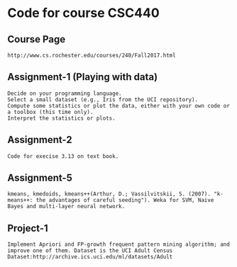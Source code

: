 # Code for course CSC440

## Course Page
```
http://www.cs.rochester.edu/courses/240/Fall2017.html
```

## Assignment-1 (Playing with data)
```
Decide on your programming language.
Select a small dataset (e.g., Iris from the UCI repository).
Compute some statistics or plot the data, either with your own code or a toolbox (this time only). 
Interpret the statistics or plots.
```

## Assignment-2
```
Code for execise 3.13 on text book.
```

## Assignment-5
```
kmeans, kmedoids, kmeans++(Arthur, D.; Vassilvitskii, S. (2007). "k-means++: the advantages of careful seeding"). Weka for SVM, Naive Bayes and multi-layer neural network.
```

## Project-1
```
Implement Apriori and FP-growth frequent pattern mining algorithm; and improve one of them. Dataset is the UCI Adult Census Dataset:http://archive.ics.uci.edu/ml/datasets/Adult
```
